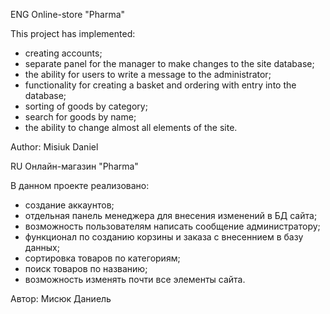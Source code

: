 ENG
Online-store "Pharma"

This project has implemented:
   - creating accounts;
   - separate panel for the manager to make changes to the site database;
   - the ability for users to write a message to the administrator;
   - functionality for creating a basket and ordering with entry into the database;
   - sorting of goods by category;
   - search for goods by name;
   - the ability to change almost all elements of the site.
  
 Author: Misiuk Daniel

RU
Oнлайн-магазин "Pharma"

В данном проекте реализовано:
  - создание аккаунтов;
  - отдельная панель менеджера для внесения изменений в БД сайта;
  - возможность пользователям написать сообщение администратору;
  - функционал по созданию корзины и заказа с внесеннием в базу данных;
  - сортировка товаров по категориям;
  - поиск товаров по названию;
  - возможность изменять почти все элементы сайта.
  
Автор: Мисюк Даниель
